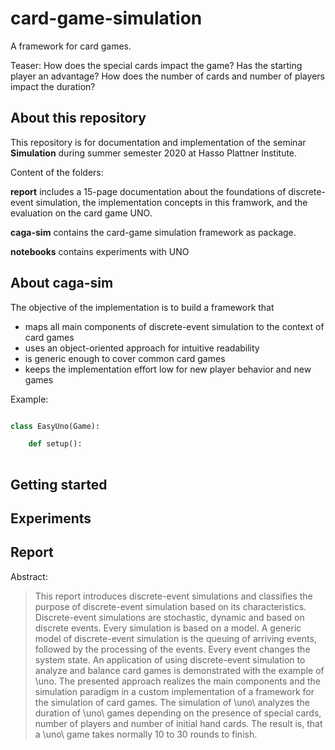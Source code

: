 # card-game-simulation

A framework for card games.

Teaser: 
 How does the special cards impact the game? Has the starting player an advantage? How does the number of cards and number of players impact the duration?

## About this repository

This repository is for documentation and implementation of the seminar **Simulation** during summer semester 2020 at Hasso Plattner Institute.

Content of the folders:

**report** includes a 15-page documentation about the foundations of discrete-event simulation, the implementation concepts in this framwork, and the evaluation on the card game UNO.

**caga-sim** contains the card-game simulation framework as package.

**notebooks** contains experiments with UNO


## About caga-sim


The objective of the implementation is to build a framework that

* maps all main components of discrete-event simulation to the context of card games
* uses an object-oriented approach for intuitive readability
* is generic enough to cover common card games
* keeps the implementation effort low for new player behavior and new games

Example:

```python

class EasyUno(Game):

    def setup():
        


```


## Getting started



## Experiments



## Report

Abstract:
> This report introduces discrete-event simulations and classifies the purpose of discrete-event simulation based on its characteristics. Discrete-event simulations are stochastic, dynamic and based on discrete events. Every simulation is based on a model. A generic model of discrete-event simulation is the queuing of arriving events, followed by the processing of the events. Every event changes the system state. An application of using discrete-event simulation to analyze and balance card games is demonstrated with the example of \uno. The presented approach realizes the main components and the simulation paradigm in a custom implementation of a framework for the simulation of card games. The simulation of \uno\ analyzes the duration of \uno\ games depending on the presence of special cards, number of players and number of initial hand cards. The result is, that a \uno\ game takes normally 10 to 30 rounds to finish.









